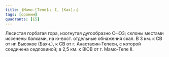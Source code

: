 ```yaml
---
title: ⦗Мамо-[Тепе]⒯ I, [Кая]⒯⦘
tags: [ороним]
quadrants: [Е5]
---
```


Лесистая горбатая гора, изогнутая дугообразно С–ЮЗ; склоны местами иссечены
балками, на ю-вост. отдельные обнажения скал. В 3 км. к СВ от нп Высокое
(Бахч.), к СВ от г. Анастасин-Тепеси, с которой соединена седловиной; в 2,5 км.
к ВЮВ от г. Мамо-Тепе II.
